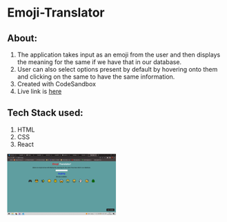 # Emoji-Translator
## About:
1. The application takes input as an emoji from the user and then displays the meaning for the same if we have that in our database.
2. User can also select options present by default by hovering onto them and clicking on the same to have the same information.
3. Created with CodeSandbox
4. Live link is [here](https://codesandbox.io/s/github/mayank0801/Mark-8-Emoji-Translator-updated)

## Tech Stack used:
1. HTML
2. CSS
3. React

<img src="images/mark8image.png" height="30%" width="50%">
